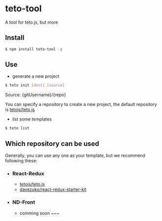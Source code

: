 # teto-tool

A tool for teto.js, but more

## Install

```bash
$ npm install teto-tool -g
```

## Use

- generate a new project

```bash
$ teto init [dest] [source]
```
Source: {gitUsername}/{repo}

You can specify a repository to create a new project, the default repository is [tetojs/teto.js](https://github.com/tetojs/teto.js)

- list some templates

```bash
$ teto list
```

## Which repository can be used

Generally, you can use any one as your template, but we recommend following these:

- ### React-Redux

  - [tetojs/teto.js](https://github.com/tetojs/teto.js)
  - [davezuko/react-redux-starter-kit](https://github.com/davezuko/react-redux-starter-kit)

- ### ND-Front

  - comming soon ~~~

